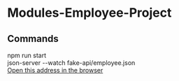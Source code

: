 # Modules-Employee-Project
## Commands
npm run start <br/>
json-server --watch fake-api/employee.json <br/>
[Open this address in the browser](http://localhost:3200/)
